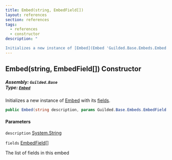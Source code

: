 ```yaml
---
title: Embed(string, EmbedField[])
layout: references
section: references
tags:
  - references
  - constructor
description: "

Initializes a new instance of [Embed](Embed 'Guilded.Base.Embeds.Embed') with its [fields](Embed.Embed(string,EmbedField[])#Guilded.Base.Embeds.Embed.Embed(string,Guilded.Base.Embeds.EmbedField[]).fields 'Guilded.Base.Embeds.Embed.Embed(string, Guilded.Base.Embeds.EmbedField[]).fields')."
---
```


## Embed(string, EmbedField[]) Constructor
##### **Assembly:** `Guilded.Base`<br/>**Type:** [`Embed`](Embed 'Guilded.Base.Embeds.Embed')

Initializes a new instance of [Embed](Embed 'Guilded.Base.Embeds.Embed') with its [fields](Embed.Embed(string,EmbedField[])#Guilded.Base.Embeds.Embed.Embed(string,Guilded.Base.Embeds.EmbedField[]).fields 'Guilded.Base.Embeds.Embed.Embed(string, Guilded.Base.Embeds.EmbedField[]).fields').

```csharp
public Embed(string description, params Guilded.Base.Embeds.EmbedField[] fields);
```
#### Parameters

<a name='Guilded.Base.Embeds.Embed.Embed(string,Guilded.Base.Embeds.EmbedField[]).description'></a>

`description` [System.String](https://docs.microsoft.com/en-us/dotnet/api/System.String 'System.String')

<a name='Guilded.Base.Embeds.Embed.Embed(string,Guilded.Base.Embeds.EmbedField[]).fields'></a>

`fields` [EmbedField](EmbedField 'Guilded.Base.Embeds.EmbedField')[[]](https://docs.microsoft.com/en-us/dotnet/api/System.Array 'System.Array')

The list of fields in this embed